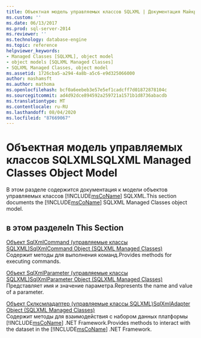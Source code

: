 ```yaml
---
title: Объектная модель управляемых классов SQLXML | Документация Майкрософт
ms.custom: ''
ms.date: 06/13/2017
ms.prod: sql-server-2014
ms.reviewer: ''
ms.technology: database-engine
ms.topic: reference
helpviewer_keywords:
- Managed Classes [SQLXML], object model
- object models [SQLXML Managed Classes]
- SQLXML Managed Classes, object model
ms.assetid: 1726cba5-a294-4a8b-a5c6-e9d325066000
author: mashamsft
ms.author: mathoma
ms.openlocfilehash: bcf0a6eebeb3e57e5ef1cadcff7d01872878104c
ms.sourcegitcommit: ad4d92dce894592a259721a1571b1d8736abacdb
ms.translationtype: MT
ms.contentlocale: ru-RU
ms.lasthandoff: 08/04/2020
ms.locfileid: "87669067"
---
```

# <a name="sqlxml-managed-classes-object-model"></a><span data-ttu-id="e74a3-102">Объектная модель управляемых классов SQLXML</span><span class="sxs-lookup"><span data-stu-id="e74a3-102">SQLXML Managed Classes Object Model</span></span>
  <span data-ttu-id="e74a3-103">В этом разделе содержится документация к модели объектов управляемых классов [!INCLUDE[msCoName](../../includes/msconame-md.md)] SQLXML.</span><span class="sxs-lookup"><span data-stu-id="e74a3-103">This section documents the [!INCLUDE[msCoName](../../includes/msconame-md.md)] SQLXML Managed Classes object model.</span></span>  
  
## <a name="in-this-section"></a><span data-ttu-id="e74a3-104">в этом разделе</span><span class="sxs-lookup"><span data-stu-id="e74a3-104">In This Section</span></span>  
 [<span data-ttu-id="e74a3-105">Объект SqlXmlCommand &#40;управляемые классы SQLXML&#41;</span><span class="sxs-lookup"><span data-stu-id="e74a3-105">SqlXmlCommand Object &#40;SQLXML Managed Classes&#41;</span></span>](../../relational-databases/sqlxml-annotated-xsd-schemas-xpath-queries/net-framework-classes/sqlxml-4-0-net-framework-support-managed-classes.md)  
 <span data-ttu-id="e74a3-106">Содержит методы для выполнения команд.</span><span class="sxs-lookup"><span data-stu-id="e74a3-106">Provides methods for executing commands.</span></span>  
  
 [<span data-ttu-id="e74a3-107">Объект SqlXmlParameter &#40;управляемые классы SQLXML&#41;</span><span class="sxs-lookup"><span data-stu-id="e74a3-107">SqlXmlParameter Object &#40;SQLXML Managed Classes&#41;</span></span>](../../relational-databases/sqlxml-annotated-xsd-schemas-xpath-queries/net-framework-classes/sqlxml-managed-classes-sqlxmlparameter-object.md)  
 <span data-ttu-id="e74a3-108">Представляет имя и значение параметра.</span><span class="sxs-lookup"><span data-stu-id="e74a3-108">Represents the name and value of a parameter.</span></span>  
  
 [<span data-ttu-id="e74a3-109">Объект Склксмладаптер &#40;управляемые классы SQLXML&#41;</span><span class="sxs-lookup"><span data-stu-id="e74a3-109">SqlXmlAdapter Object &#40;SQLXML Managed Classes&#41;</span></span>](../../relational-databases/sqlxml-annotated-xsd-schemas-xpath-queries/net-framework-classes/sqlxml-managed-classes-sqlxmladapter-object.md)  
 <span data-ttu-id="e74a3-110">Содержит методы для взаимодействия с набором данных платформы [!INCLUDE[msCoName](../../includes/msconame-md.md)] .NET Framework.</span><span class="sxs-lookup"><span data-stu-id="e74a3-110">Provides methods to interact with the dataset in the [!INCLUDE[msCoName](../../includes/msconame-md.md)] .NET Framework.</span></span>  
  
  
